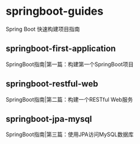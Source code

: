 # springboot-guides
Spring Boot 快速构建项目指南

## springboot-first-application
SpringBoot指南|第一篇：构建第一个SpringBoot项目

## springboot-restful-web
SpringBoot指南|第二篇：构建一个RESTful Web服务

## springboot-jpa-mysql
SpringBoot指南|第三篇：使用JPA访问MySQL数据库